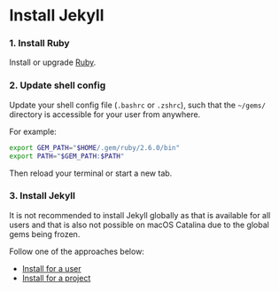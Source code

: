 # Install Jekyll


### 1. Install Ruby

Install or upgrade [Ruby](https://github.com/MichaelCurrin/learn-to-code/blob/master/en/topics/scripting_languages/Ruby/README.md#install-and-upgrade).


### 2. Update shell config

Update your shell config file (`.bashrc` or `.zshrc`), such that the `~/gems/` directory is accessible for your user from anywhere.

For example:

```sh
export GEM_PATH="$HOME/.gem/ruby/2.6.0/bin"
export PATH="$GEM_PATH:$PATH"
```

Then reload your terminal or start a new tab.


### 3. Install Jekyll

It is not recommended to install Jekyll globally as that is available for all users and that is also not possible on macOS Catalina due to the global gems being frozen.

Follow one of the approaches below:

- [Install for a user](jekyll_for_user.md)
- [Install for a project](jekyll_for_project.md)
